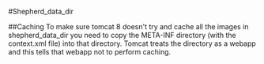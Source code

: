 #Shepherd_data_dir

##Caching
To make sure tomcat 8 doesn't try and cache all the images in shepherd_data_dir you need to copy the META-INF directory (with the context.xml file) into that directory. Tomcat treats the directory as a webapp and this tells that webapp not to perform caching.
